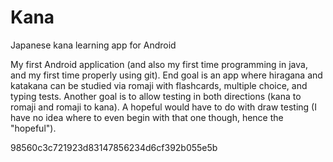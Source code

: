 # Kana
Japanese kana learning app for Android

My first Android application (and also my first time programming in java, and my first time properly using git). End goal is an app where hiragana and katakana can be studied via romaji with flashcards, multiple choice, and typing tests. Another goal is to allow testing in both directions (kana to romaji and romaji to kana). A hopeful would have to do with draw testing (I have no idea where to even begin with that one though, hence the "hopeful").

98560c3c721923d83147856234d6cf392b055e5b
